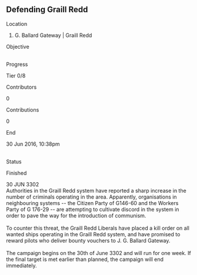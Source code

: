 ## Defending Graill Redd

Location

1.  G. Ballard Gateway \| Graill Redd

Objective

\
Progress

Tier 0/8

Contributors

0

Contributions

0

End

30 Jun 2016, 10:38pm

\
Status

Finished

30 JUN 3302\
Authorities in the Graill Redd system have reported a sharp increase in
the number of criminals operating in the area. Apparently, organisations
in neighbouring systems -- the Citizen Party of G146-60 and the Workers
Party of G 176-29 -- are attempting to cultivate discord in the system
in order to pave the way for the introduction of communism.\
\
To counter this threat, the Graill Redd Liberals have placed a kill
order on all wanted ships operating in the Graill Redd system, and have
promised to reward pilots who deliver bounty vouchers to J. G. Ballard
Gateway.\
\
The campaign begins on the 30th of June 3302 and will run for one week.
If the final target is met earlier than planned, the campaign will end
immediately.
